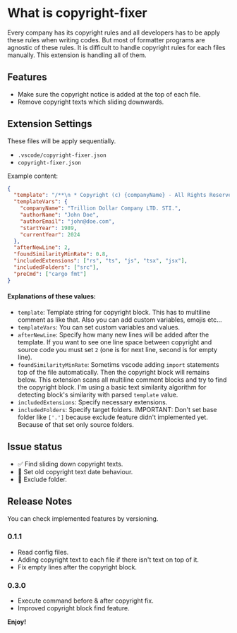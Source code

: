 # What is copyright-fixer

Every company has its copyright rules and all developers has to be apply these rules when
writing codes. But most of formatter programs are agnostic of these rules. It is difficult
to handle copyright rules for each files manually. This extension is handling all of them.

## Features

- Make sure the copyright notice is added at the top of each file.
- Remove copyright texts which sliding downwards.

## Extension Settings

These files will be apply sequentially.

- `.vscode/copyright-fixer.json`
- `copyright-fixer.json`

Example content:

```json
{
  "template": "/**\n * Copyright (c) {companyName} - All Rights Reserved\n * Written by {authorName} <{authorEmail}>, {startYear}-{currentYear}\n */",
  "templateVars": {
    "companyName": "Trillion Dollar Company LTD. STI.",
    "authorName": "John Doe",
    "authorEmail": "john@doe.com",
    "startYear": 1989,
    "currentYear": 2024
  },
  "afterNewLine": 2,
  "foundSimilarityMinRate": 0.8,
  "includedExtensions": ["rs", "ts", "js", "tsx", "jsx"],
  "includedFolders": ["src"],
  "preCmd": ["cargo fmt"]
}
```

#### Explanations of these values:

- `template`: Template string for copyright block. This has to multiline comment as like that.
  Also you can add custom variables, emojis etc...
- `templateVars`: You can set custom variables and values.
- `afterNewLine`: Specify how many new lines will be added after the template. If you want to see
  one line space between copyright and source code you must set `2` (one is for next line, second
  is for empty line).
- `foundSimilarityMinRate`: Sometims vscode adding `import` statements top of the file
  automatically. Then the copyright block will remains below. This extension scans all multiline
  comment blocks and try to find the copyright block. I'm using a basic text similarity
  algorithm for detecting block's similarity with parsed `template` value.
- `includedExtensions`: Specify necessary extensions.
- `includedFolders`: Specify target folders. IMPORTANT: Don't set base folder like `['.']`
  because exclude feature didn't implemented yet. Because of that set only source folders.

## Issue status

- ✅ Find sliding down copyright texts.
- 🚧 Set old copyright text date behaviour.
- 🚧 Exclude folder.

## Release Notes

You can check implemented features by versioning.

### 0.1.1

- Read config files.
- Adding copyright text to each file if there isn't text on top of it.
- Fix empty lines after the copyright block.

### 0.3.0

- Execute command before & after copyright fix.
- Improved copyright block find feature.

**Enjoy!**
